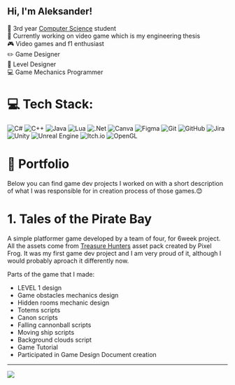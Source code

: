 
<!--Level 1: Simple bio and stats-->
## Hi, I'm Aleksander!

🏫 3rd year [Computer Science](https://pja.edu.pl/informatyka/) student<br/>
🔭 Currently working on video game which is my engineering thesis<br/>
🎮 Video games and f1 enthusiast<br/>
✏️ Game Designer<br/>
🔧 Level Designer<br/>
💻 Game Mechanics Programmer<br/>

# 💻 Tech Stack:
![C#](https://img.shields.io/badge/c%23-%23239120.svg?style=for-the-badge&logo=csharp&logoColor=white) ![C++](https://img.shields.io/badge/c++-%2300599C.svg?style=for-the-badge&logo=c%2B%2B&logoColor=white) ![Java](https://img.shields.io/badge/java-%23ED8B00.svg?style=for-the-badge&logo=openjdk&logoColor=white) ![Lua](https://img.shields.io/badge/lua-%232C2D72.svg?style=for-the-badge&logo=lua&logoColor=white) ![.Net](https://img.shields.io/badge/.NET-5C2D91?style=for-the-badge&logo=.net&logoColor=white) ![Canva](https://img.shields.io/badge/Canva-%2300C4CC.svg?style=for-the-badge&logo=Canva&logoColor=white) ![Figma](https://img.shields.io/badge/figma-%23F24E1E.svg?style=for-the-badge&logo=figma&logoColor=white) ![Git](https://img.shields.io/badge/git-%23F05033.svg?style=for-the-badge&logo=git&logoColor=white) ![GitHub](https://img.shields.io/badge/github-%23121011.svg?style=for-the-badge&logo=github&logoColor=white) ![Jira](https://img.shields.io/badge/jira-%230A0FFF.svg?style=for-the-badge&logo=jira&logoColor=white) ![Unity](https://img.shields.io/badge/unity-%23000000.svg?style=for-the-badge&logo=unity&logoColor=white) ![Unreal Engine](https://img.shields.io/badge/unrealengine-%23313131.svg?style=for-the-badge&logo=unrealengine&logoColor=white) ![Itch.io](https://img.shields.io/badge/Itch-%23FF0B34.svg?style=for-the-badge&logo=Itch.io&logoColor=white) ![OpenGL](https://img.shields.io/badge/OpenGL-white?logo=OpenGL&style=for-the-badge)

# 📕 Portfolio 
Below you can find game dev projects I worked on with a short description of what I was responsible for in creation process of those games.😊

# 1. Tales of the Pirate Bay
A simple platformer game developed by a team of four, for 6week project. All the assets come from [Treasure Hunters](https://pixelfrog-assets.itch.io/treasure-hunters) asset pack created by Pixel Frog. It was my first game dev project and I am very proud of it, although I would probably aproach it differently now.<br/>

Parts of the game that I made:
* LEVEL 1 design
* Game obstacles mechanics design
* Hidden rooms mechanic design
* Totems scripts
* Canon scripts
* Falling cannonball scripts
* Moving ship scripts
* Background clouds script
* Game Tutorial
* Participated in Game Design Document creation

---
[![](https://visitcount.itsvg.in/api?id=Cyranixonpj&icon=0&color=0)](https://visitcount.itsvg.in)

<!-- Proudly created with GPRM ( https://gprm.itsvg.in ) -->



